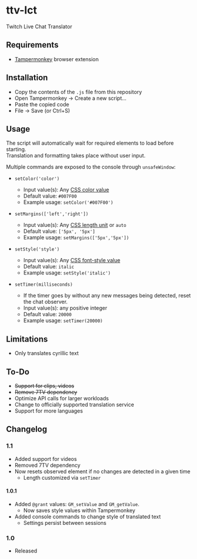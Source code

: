 # ttv-lct

Twitch Live Chat Translator

## Requirements

* [Tampermonkey](https://www.tampermonkey.net/) browser extension
## Installation

* Copy the contents of the `.js` file from this repository
* Open Tampermonkey -> Create a new script...
* Paste the copied code
* File -> Save (or Ctrl+S)

## Usage

The script will automatically wait for required elements to load before starting.  
Translation and formatting takes place without user input.

Multiple commands are exposed to the console through `unsafeWindow`:

* `setColor('color')`
    * Input value(s): Any [CSS color value](https://developer.mozilla.org/en-US/docs/Web/CSS/color#syntax)
    * Default value: `#007F00`
    * Example usage: `setColor('#007F00')`
* `setMargins(['left','right'])`
    * Input value(s): Any [CSS length unit](https://developer.mozilla.org/en-US/docs/Web/CSS/length#syntax) or `auto`
    * Default value: `['5px', '5px']`
    * Example usage: `setMargins(['5px','5px'])`
      
* `setStyle('style')`
    * Input value(s): Any [CSS font-style value](https://developer.mozilla.org/en-US/docs/Web/CSS/font-style#values)
    * Default value: `italic`
    * Example usage: `setStyle('italic')`
      
* `setTimer(milliseconds)`
    * If the timer goes by without any new messages being detected, reset the chat observer.
    * Input value(s): any positive integer
    * Default value: `20000`
    * Example usage: `setTimer(20000)`

## Limitations

* Only translates cyrillic text

## To-Do

* ~~Support for clips, videos~~
* ~~Remove 7TV dependency~~
* Optimize API calls for larger workloads
* Change to officially supported translation service
* Support for more languages

## Changelog

### 1.1

* Added support for videos
* Removed 7TV dependency
* Now resets observed element if no changes are detected in a given time
    * Length customized via `setTimer`

#### 1.0.1

* Added `@grant` values: `GM_setValue` and `GM_getValue`.
    * Now saves style values within Tampermonkey
* Added console commands to change style of translated text
    * Settings persist between sessions

### 1.0

* Released
